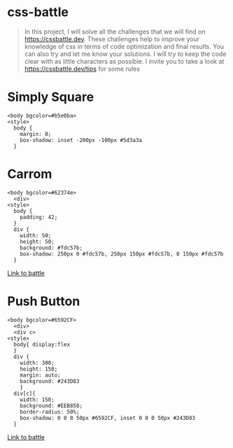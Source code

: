 # css-battle

> In this project, I will solve all the challenges that we will find on
> https://cssbattle.dev. These challenges help to improve your knowledge of css
> in terms of code optimization and final results. You can also try and let me
> know your solutions. I will try to keep the code clear with as little
> characters as possible. I invite you to take a look at
> https://cssbattle.dev/tips for some rules

# Simply Square

```
<body bgcolor=#b5e0ba>
<style>
  body {
    margin: 0;
    box-shadow: inset -200px -100px #5d3a3a
  }

```

# Carrom

```
<body bgcolor=#62374e>
  <div>
<style>
  body {
    padding: 42;
  }
  div {
    width: 50;
    height: 50;
    background: #fdc57b;
    box-shadow: 250px 0 #fdc57b, 250px 150px #fdc57b, 0 150px #fdc57b
  }

```

[Link to battle](https://cssbattle.dev/play/2/)

# Push Button

```
<body bgcolor=#6592CF>
  <div>
  <div c>
<style>
  body{ display:flex
  }
  div {
    width: 300;
    height: 150;
    margin: auto;
    background: #243D83
    }
  div[c]{
    width: 150;
    background: #EEB850;
    border-radius: 50%;
    box-shadow: 0 0 0 50px #6592CF, inset 0 0 0 50px #243D83
  }

```

[Link to battle](https://cssbattle.dev/play/3/)
